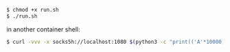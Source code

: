 ```bash
$ chmod +x run.sh
$ ./run.sh
```
in another container shell:
```bash
$ curl -vvv -x socks5h://localhost:1080 $(python3 -c "print(('A'*10000), end='')")
```


